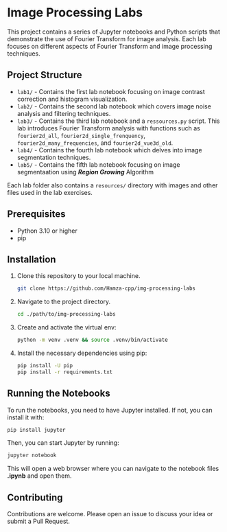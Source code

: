 # Image Processing Labs

This project contains a series of Jupyter notebooks and Python scripts that demonstrate the use of Fourier Transform for image analysis. Each lab focuses on different aspects of Fourier Transform and image processing techniques.

## Project Structure

- `lab1/` - Contains the first lab notebook focusing on image contrast correction and histogram visualization.
- `lab2/` - Contains the second lab notebook which covers image noise analysis and filtering techniques.
- `lab3/` - Contains the third lab notebook and a `ressources.py` script. This lab introduces Fourier Transform analysis with functions such as `fourier2d_all`, `fourier2d_single_frenquency`, `fourier2d_many_frequencies`, and `fourier2d_vue3d_old`.
- `lab4/` - Contains the fourth lab notebook which delves into image segmentation techniques.
- `lab5/` - Contains the fifth lab notebook focusing on image segmentaation using ***Region Growing*** Algorithm

Each lab folder also contains a `resources/` directory with images and other files used in the lab exercises.

## Prerequisites

- Python 3.10 or higher
- pip

## Installation

1. Clone this repository to your local machine.

    ```sh
    git clone https://github.com/Hamza-cpp/img-processing-labs
    ```

2. Navigate to the project directory.

    ```sh
    cd ./path/to/img-processing-labs
    ```

3. Create and activate the virtual env:

    ```sh
    python -m venv .venv && source .venv/bin/activate
    ```

4. Install the necessary dependencies using pip:

    ```sh
    pip install -U pip
    pip install -r requirements.txt
    ```

## Running the Notebooks

To run the notebooks, you need to have Jupyter installed. If not, you can install it with:

```bash
pip install jupyter
```

Then, you can start Jupyter by running:

```bash
jupyter notebook
```

This will open a web browser where you can navigate to the notebook files **.ipynb** and open them.

## Contributing

Contributions are welcome. Please open an issue to discuss your idea or submit a Pull Request.
